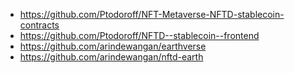 - https://github.com/Ptodoroff/NFT-Metaverse-NFTD-stablecoin-contracts
- https://github.com/Ptodoroff/NFTD--stablecoin--frontend
- https://github.com/arindewangan/earthverse
- https://github.com/arindewangan/nftd-earth
